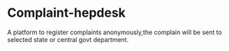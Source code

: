 # Complaint-hepdesk
A platform to register complaints anonymously,the complain will be sent to selected state or central govt department.

